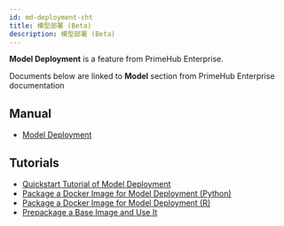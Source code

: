 ```yaml
---
id: md-deployment-cht
title: 模型部署 (Beta)
description: 模型部署 (Beta)
---
```


**Model Deployment** is a feature from PrimeHub Enterprise.

Documents below are linked to **Model** section from PrimeHub Enterprise documentation

## Manual

+ [Model Deployment](../model-deployment-feature)

## Tutorials

+ [Quickstart Tutorial of Model Deployment](../model-deployment-quickstart-tutorial)
+ [Package a Docker Image for Model Deployment (Python)](../model-deployment-tutorial-package-image)
+ [Package a Docker Image for Model Deployment (R)](../model-deployment-tutorial-package-image-r)
+ [Prepackage a Base Image and Use It](../model-deployment-tutorial-prepackage-image)